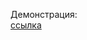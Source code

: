 Демонстрация: </br>
[ссылка](https://drive.google.com/file/d/1DT_S8XVVuUus_RTDgsKbtVgX3nYnL2bz/view?usp=sharing)
